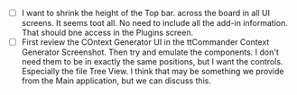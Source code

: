 - [ ] I want to shrink the height of the Top bar. across the board in all UI screens. It seems toot all. No need to include all the add-in information. That should bne access in the Plugins screen.
- [ ] First review the COntext Generator UI in the ttCommander Context Generator Screenshot. Then try and emulate the components. I don't need them to be in exactly the same positions, but I want the controls. Especially the file Tree View. I think that may be something we provide from the Main application, but we can discuss this.
